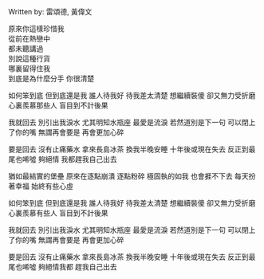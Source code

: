 
Written by: 雷頌德, 黃偉文  

原來你這樣珍惜我  
從前在熱戀中  
都未聽講過  
別說這種行貨  
哪裏留得住我  
到底是為什麼分手 
你很清楚  

如何笨到底
但到底還是我
誰人待我好
待我差太清楚
想繼續裝傻
卻又無力受折磨
心裏羨慕那些人
盲目到不計後果

我就回去
別引出我淚水
尤其明知水瓶座
最愛是流淚
若然道別是下一句
可以閉上了你的嘴
無謂再會要是
再會更加心碎

要是回去
沒有止痛藥水
拿來長島冰茶
換我半晚安睡
十年後或現在失去
反正到最尾也唏噓
夠絕情
我都趕我自己出去

猶如最結實的堡壘
原來在逐點崩潰
逐點粉碎
極固執的如我
也會捱不下去
每天扮著幸福
始終有些心虛

如何笨到底
但到底還是我
誰人待我好
待我差太清楚
想繼續裝傻
卻又無力受折磨
心裏羨慕有些人
盲目到不計後果

我就回去
別引出我淚水
尤其明知水瓶座
最愛是流淚
若然道別是下一句
可以閉上了你的嘴
無謂再會要是
再會更加心碎

要是回去
沒有止痛藥水
拿來長島冰茶
換我半晚安睡
十年後或現在失去
反正到最尾也唏噓
夠絕情我都
趕我自己出去



